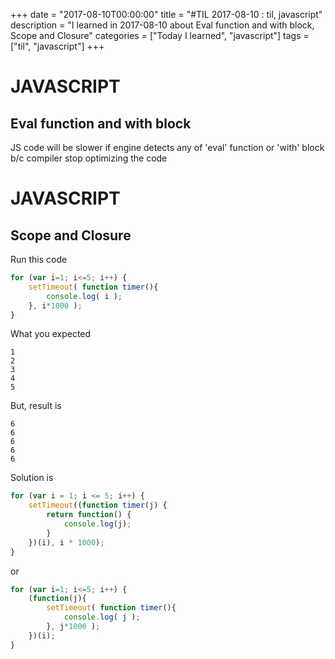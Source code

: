 +++
date = "2017-08-10T00:00:00"
title = "#TIL 2017-08-10 : til, javascript"
description = "I learned in 2017-08-10 about Eval function and with block, Scope and Closure"
categories = ["Today I learned", "javascript"]
tags = ["til", "javascript"]
+++


# JAVASCRIPT

## Eval function and with block

JS code will be slower if engine detects any of 'eval' function or 'with' block b/c compiler stop optimizing the code

# JAVASCRIPT

## Scope and Closure

Run this code

```js
for (var i=1; i<=5; i++) {
	setTimeout( function timer(){
		console.log( i );
	}, i*1000 );
}
```

What you expected

```
1
2
3
4
5
```

But, result is

```
6
6
6
6
6
```

Solution is

```js
for (var i = 1; i <= 5; i++) {
    setTimeout((function timer(j) {
        return function() {
            console.log(j);
        }
    })(i), i * 1000);
}
```

or

```js
for (var i=1; i<=5; i++) {
	(function(j){
		setTimeout( function timer(){
			console.log( j );
		}, j*1000 );
	})(i);
}
```
